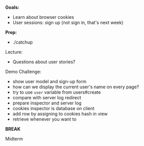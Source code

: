 **Goals:**

- Learn about browser cookies
- User sessions: sign up (not sign in, that's next week)

**Prep:**

- ./catchup

Lecture:
  - Questions about user stories?


Demo Challenge:
  - show user model and sign-up form
  - how can we display the current user's name on every page?
  - try to use `user` variable from users#create
  - compare with server log redirect
  - prepare inspector and server log
  - cookies inspector is database on client
  - add row by assigning to cookies hash in view
  - retrieve whenever you want to
  

**BREAK**

Midterm
